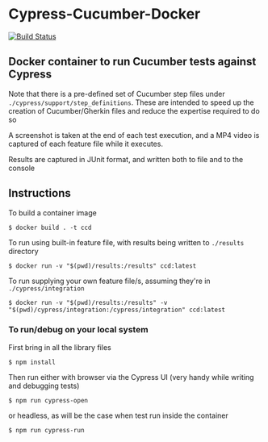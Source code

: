 # Cypress-Cucumber-Docker

[![Build Status](https://dev.azure.com/monch1962/monch1962/_apis/build/status/monch1962.cypress-cucumber-docker)](https://dev.azure.com/monch1962/monch1962/_build/latest?definitionId=3)

## Docker container to run Cucumber tests against Cypress

Note that there is a pre-defined set of Cucumber step files under `./cypress/support/step_definitions`. These are intended to speed up the creation of Cucumber/Gherkin files and reduce the expertise required to do so

A screenshot is taken at the end of each test execution, and a MP4 video is captured of each feature file while it executes.

Results are captured in JUnit format, and written both to file and to the console

## Instructions
To build a container image

`$ docker build . -t ccd`

To run using built-in feature file, with results being written to `./results` directory

`$ docker run -v "$(pwd)/results:/results" ccd:latest`

To run supplying your own feature file/s, assuming they're in `./cypress/integration`

`$ docker run -v "$(pwd)/results:/results" -v "$(pwd)/cypress/integration:/cypress/integration" ccd:latest`

### To run/debug on your local system

First bring in all the library files

`$ npm install`

Then run either with browser via the Cypress UI (very handy while writing and debugging tests)

`$ npm run cypress-open`

or headless, as will be the case when test run inside the container

`$ npm run cypress-run`









